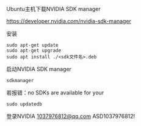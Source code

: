 
Ubuntu主机下载NVIDIA SDK manager

https://developer.nvidia.com/nvidia-sdk-manager

安装
```
sudo apt-get update
sudo apt-get upgrade
sudo apt install ./<sdk文件名>.deb
```



启动NVIDIA SDK manager
```
sdkmanager
```

若报错：no SDKs are available for your
```
sudo updatedb
```

登录NVIDIA
1037976812@qq.com
ASD1037976812!